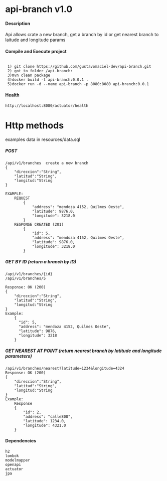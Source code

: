 # api-branch v1.0
#### Description
Api allows crate a new branch, get a branch by id or get nearest branch to laitude and longitude params

#### Compile and Execute project
```

 1) git clone https://github.com/gustavomaciel-dev/api-branch.git
 2) got to folder /api-branch:
 3)mvn clean package
 4)docker build -t api-branch:0.0.1 .
 5)docker run -d --name api-branch -p 8080:8080 api-branch:0.0.1
```
#### Health
```
http://localhost:8080/actuator/health
```

# Http methods
examples data in resources/data.sql
##### POST

```
/api/v1/branches  create a new branch
{
    "direccion":"String",
    "latitud":"String",
    "longitud:"String
}

EXAMPLE: 
    REQUEST
        {
            "address": "mendoza 4152, Quilmes Oeste",
            "latitude": 9876.0,
            "longitude": 3218.0
        }
    RESPONSE CREATED (201)
        {
            "id": 5,
            "address": "mendoza 4152, Quilmes Oeste",
            "latitude": 9876.0,
            "longitude": 3218.0
        }
```
##### GET BY ID (return a branch by ID)

```
/api/v1/branches/{id}
/api/v1/branches/5

Response: OK (200)
{
    "direccion":"String",
    "latitud":"String",
    "longitud:"String
}
Example:
    {
      "id": 5,
      "address": "mendoza 4152, Quilmes Oeste",
      "latitude": 9876,
      "longitude": 3218
    }
 ```
 
##### GET NEAREST AT POINT (return nearest branch by latitude and longitude parameters)

```
/api/v1/branches/nearest?latitude=1234&longitude=4324
Response: OK (200)
{
    "direccion":"String",
    "latitud":"String",
    "longitud:"String
}
Example:
    Response
    {
        "id": 2,
        "address": "calle808",
        "latitude": 1234.0,
        "longitude": 4321.0
    }
```
#### Dependencies
```
h2
lombok
modelmapper
openapi
actuator
jpa
```

